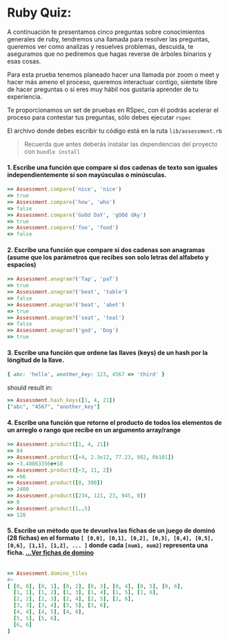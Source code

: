 # Ruby Quiz:

A continuación te presentamos cinco preguntas sobre conocimientos generales de ruby, tendremos una llamada para resolver las preguntas, queremos ver como analizas y resuelves problemas, descuida, te aseguramos que no pediremos que hagas reverse de árboles binarios y esas cosas.

Para esta prueba tenemos planeado hacer una llamada por zoom o meet y hacer más ameno el proceso, queremos interactuar contigo, siéntete libre de hacer preguntas o si eres muy hábil nos gustaría aprender de tu experiencia.

Te proporcionamos un set de pruebas en RSpec, con él podrás acelerar el proceso para contestar tus preguntas, sólo debes ejecutar `rspec`

El archivo donde debes escribir tu código está en la ruta `lib/assessment.rb`

> Recuerda que antes deberás instalar las dependencias del proyecto con `bundle install`

#### 1. Escribe una función que compare si dos cadenas de texto son iguales independientemente si son mayúsculas o minúsculas.

```ruby
>> Assessment.compare('nice', 'nice')
=> true
>> Assessment.compare('how', 'who')
=> false
>> Assessment.compare('GoOd DaY', 'gOOd dAy')
=> true
>> Assessment.compare('foo', 'food')
=> false
```

#### 2. Escribe una función que compare si dos cadenas son anagramas (asume que los parámetros que recibes son solo letras del alfabeto y espacios)

```ruby
>> Assessment.anagram?('Tap', 'paT')
=> true
>> Assessment.anagram?('beat', 'table')
=> false
>> Assessment.anagram?('beat', 'abet')
=> true
>> Assessment.anagram?('seat', 'teal')
=> false
>> Assessment.anagram?('god', 'Dog')
=> true
```

#### 3. Escribe una función que ordene las llaves (keys) de un hash por la lóngitud de la llave.

```ruby
{ abc: 'hello', another_key: 123, 4567 => 'third' }
```

should result in:

```ruby
>> Assessment.hash_keys([1, 4, 21])
["abc", "4567", "another_key"]
```


#### 4. Escribe una función que retorne el producto de todos los elementos de un arreglo o rango que recibe en un argumento array/range

```ruby
>> Assessment.product([1, 4, 21])
=> 84
>> Assessment.product([-4, 2.3e12, 77.23, 982, 0b101])
=> -3.48863356e+18
>> Assessment.product([-3, 11, 2])
=> -66
>> Assessment.product([8, 300])
=> 2400
>> Assessment.product([234, 121, 23, 945, 0])
=> 0
>> Assessment.product(1..5)
=> 120
```

#### 5. Escribe un método que te devuelva las fichas de un juego de dominó (28 fichas) en el formato `[ [0,0], [0,1], [0,2], [0,3], [0,4], [0,5], [0,6], [1,1], [1,2], ... ]` donde cada `[num1, num2]` representa una ficha. [...Ver fichas de domino](https://upload.wikimedia.org/wikipedia/commons/8/8d/Dominomatrix.svg)

```ruby

=> Assessment.domino_tiles
#>
[ [0, 0], [0, 1], [0, 2], [0, 3], [0, 4], [0, 5], [0, 6],
  [1, 1], [1, 2], [1, 3], [1, 4], [1, 5], [1, 6],
  [2, 2], [2, 3], [2, 4], [2, 5], [2, 6],
  [3, 3], [3, 4], [3, 5], [3, 6],
  [4, 4], [4, 5], [4, 6],
  [5, 5], [5, 6],
  [6, 6]
]
```
